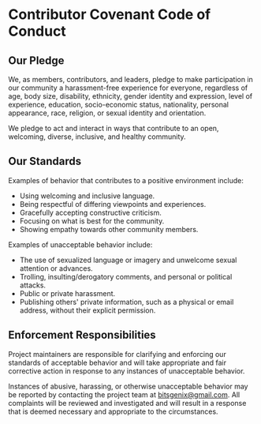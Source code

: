 # Contributor Covenant Code of Conduct

## Our Pledge

We, as members, contributors, and leaders, pledge to make participation in our community a harassment-free experience for everyone, regardless of age, body size, disability, ethnicity, gender identity and expression, level of experience, education, socio-economic status, nationality, personal appearance, race, religion, or sexual identity and orientation.

We pledge to act and interact in ways that contribute to an open, welcoming, diverse, inclusive, and healthy community.

## Our Standards

Examples of behavior that contributes to a positive environment include:

- Using welcoming and inclusive language.
- Being respectful of differing viewpoints and experiences.
- Gracefully accepting constructive criticism.
- Focusing on what is best for the community.
- Showing empathy towards other community members.

Examples of unacceptable behavior include:

- The use of sexualized language or imagery and unwelcome sexual attention or advances.
- Trolling, insulting/derogatory comments, and personal or political attacks.
- Public or private harassment.
- Publishing others' private information, such as a physical or email address, without their explicit permission.

## Enforcement Responsibilities

Project maintainers are responsible for clarifying and enforcing our standards of acceptable behavior and will take appropriate and fair corrective action in response to any instances of unacceptable behavior.

Instances of abusive, harassing, or otherwise unacceptable behavior may be reported by contacting the project team at [bitsgenix@gmail.com](mailto:bitsgenix@gmail.com). All complaints will be reviewed and investigated and will result in a response that is deemed necessary and appropriate to the circumstances.
